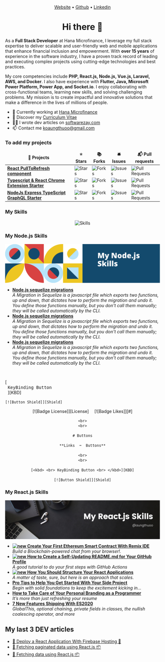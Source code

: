 
<!-- <p align="center">

  <img align="center" alt="Skills" src="https://raw.githubusercontent.com/mrandrewmaung/mrandrewmaung/main/img/Black%20Geometric%20Marketing%20Expert%20LinkedIn%20Banner.png" />
</p> -->


<p align="center">
  <a href="https://www.softwarezay.com/">Website</a> •
  <a href="https://github.com/mrandrewmaung">Github</a> •
  <a href="https://www.linkedin.com/in/aungthuoo/">Linkedin</a>
</p>

<h1 align="center">Hi there 👋</h1>

As a __Full Stack Developer__ at Hana Microfinance, I leverage my full stack expertise to deliver scalable and user-friendly web and mobile applications that enhance financial inclusion and empowerment. With __over 15 years__ of experience in the software industry, I have a proven track record of leading and executing complex projects using cutting-edge technologies and best practices.

My core competencies include __PHP, React.js, Node.js, Vue.js, Laravel, AWS, and Docker__. I also have experience with __Flutter, Java, Microsoft Power Platform, Power App, and Socket.io__. I enjoy collaborating with cross-functional teams, learning new skills, and solving challenging problems. My mission is to create impactful and innovative solutions that make a difference in the lives of millions of people.

* 💼 Currently working at [Hana Microfinance](https://www.linkedin.com/company/hana-microfinance/mycompany/) <br/>
* 🔖 Discover my [Curriculum Vitae](https://www.linkedin.com/in/aungthuoo/)<br/>
* ✍🏻 I wrote dev articles on [softwarezay.com](https://softwarezay.com) <br/>
* 📫 Contact me [koaungthuoo@gmail.com](koaungthuoo@gmail.com)


<h3>To add my projects</h3>
<table>
  <thead align="center">
    <tr border: none;>
      <td><b>🎁 Projects</b></td>
      <td><b>⭐ Stars</b></td>
      <td><b>📚 Forks</b></td>
      <td><b>🛎 Issues</b></td>
      <td><b>📬 Pull requests</b></td>
    </tr>
  </thead>
  <tbody>
    <tr>
      <td><a href="https://github.com/thmsgbrt/react-simple-pull-to-refresh"><b>React PullToRefresh component</b></a></td>
      <td><img alt="Stars" src="https://img.shields.io/github/stars/thmsgbrt/react-simple-pull-to-refresh?style=flat-square&labelColor=343b41"/></td>
      <td><img alt="Forks" src="https://img.shields.io/github/forks/thmsgbrt/react-simple-pull-to-refresh?style=flat-square&labelColor=343b41"/></td>
      <td><img alt="Issues" src="https://img.shields.io/github/issues/thmsgbrt/react-simple-pull-to-refresh?style=flat-square&labelColor=343b41"/></td>
      <td><img alt="Pull Requests" src="https://img.shields.io/github/issues-pr/thmsgbrt/react-simple-pull-to-refresh?style=flat-square&labelColor=343b41"/></td>
    </tr>
	  <tr>
      <td><a href="https://github.com/thmsgbrt/Chrome-Extension-with-React-and-Typescript-Starter-Pack"><b>Typescript & React Chrome Extension Starter</b></a></td>
      <td><img alt="Stars" src="https://img.shields.io/github/stars/thmsgbrt/Chrome-Extension-with-React-and-Typescript-Starter-Pack?style=flat-square&labelColor=343b41"/></td>
      <td><img alt="Forks" src="https://img.shields.io/github/forks/thmsgbrt/Chrome-Extension-with-React-and-Typescript-Starter-Pack?style=flat-square&labelColor=343b41"/></td>
      <td><img alt="Issues" src="https://img.shields.io/github/issues/thmsgbrt/Chrome-Extension-with-React-and-Typescript-Starter-Pack?style=flat-square&labelColor=343b41"/></td>
      <td><img alt="Pull Requests" src="https://img.shields.io/github/issues-pr/thmsgbrt/Chrome-Extension-with-React-and-Typescript-Starter-Pack?style=flat-square&labelColor=343b41"/></td>
    </tr>
    <tr>
      <td><a href="https://github.com/thmsgbrt/nodejs-typescript-express-apollo-graphql-starter"><b>NodeJs Express TypeScript GraphQL Starter</b></a></td>
      <td><img alt="Stars" src="https://img.shields.io/github/stars/thmsgbrt/nodejs-typescript-express-apollo-graphql-starter?style=flat-square&labelColor=343b41"/></td>
      <td><img alt="Forks" src="https://img.shields.io/github/forks/thmsgbrt/nodejs-typescript-express-apollo-graphql-starter?style=flat-square&labelColor=343b41"/></td>
      <td><img alt="Issues" src="https://img.shields.io/github/issues/thmsgbrt/nodejs-typescript-express-apollo-graphql-starter?style=flat-square&labelColor=343b41"/></td>
      <td><img alt="Pull Requests" src="https://img.shields.io/github/issues-pr/thmsgbrt/nodejs-typescript-express-apollo-graphql-starter?style=flat-square&labelColor=343b41"/></td>
    </tr>
  </tbody>
</table>



<h3>My Skills</h3>
<p align="center">
  <img align="center" alt="Skills" src="https://github.com/viclafouch/viclafouch/blob/master/img/pack.png" />
</p>


<h3>My Node.js Skills</h3>
<p align="center">
  <img align="center" alt="Skills" src="./img/my-node-js-skills.png" />
</p>
<ul>
  <li>
    <a href="https://gist.github.com/aungthuoo/88659d3e93977d10054d0671bb7ea748">
      <b>
        Node.js sequelize migrations
      </b>
    </a>
    <br/>
    <i>A Migration in Sequelize is a javascript file which exports two functions, up and down, that dictates how to perform the migration and undo it. You define those functions manually, but you don't call them manually; they will be called automatically by the CLI. </i>
  </li>

  <li>
    <a href="https://gist.github.com/aungthuoo/88659d3e93977d10054d0671bb7ea748">
      <b>
        Node.js sequelize migrations
      </b>
    </a>
    <br/>
    <i>A Migration in Sequelize is a javascript file which exports two functions, up and down, that dictates how to perform the migration and undo it. You define those functions manually, but you don't call them manually; they will be called automatically by the CLI. </i>
  </li>

  <li>
    <a href="https://gist.github.com/aungthuoo/88659d3e93977d10054d0671bb7ea748">
      <b>
        Node.js sequelize migrations
      </b>
    </a>
    <br/>
    <i>A Migration in Sequelize is a javascript file which exports two functions, up and down, that dictates how to perform the migration and undo it. You define those functions manually, but you don't call them manually; they will be called automatically by the CLI. </i>
  </li>

</ul>

<br>

[<kbd> <br> KeyBinding Button <br> </kbd>][KBD]

    [![Button Shield]][Shield]
    
<div align=center>
    [![Badge License]][License]   
    [![Badge Likes]][#]

    <br>
    <br>
        
    # Buttons
            
    **Links  ➞  Buttons**

    <br>
    <br>

    [<kbd> <br> KeyBinding Button <br> </kbd>][KBD]

    [![Button Shield]][Shield]

</div>









<h3>My React.js Skills</h3>
<p align="center">
  <img align="center" alt="Skills" src="./img/my-react-js-skills.png" />
</p>
<ul>
  <li><a href="https://medium.com/better-programming/create-your-first-ethereum-smart-contract-with-remix-ide-667e46e81901"><b><img src="https://emojipedia-us.s3.dualstack.us-west-1.amazonaws.com/thumbs/240/apple/237/fire_1f525.png" width="20" alt="new" /> Create Your First Ethereum Smart Contract With Remix IDE</b></a><br/><i>Build a Blockchain-powered chat from your browser!.</i></li>
  <li><a href="https://medium.com/@th.guibert/how-to-create-a-self-updating-readme-md-for-your-github-profile-f8b05744ca91"><b><img src="https://emojipedia-us.s3.dualstack.us-west-1.amazonaws.com/thumbs/240/apple/237/fire_1f525.png" width="20" alt="new" /> How to Create a Self-Updating README.md for Your GitHub Profile</b></a><br/><i>A good tutorial to do your first steps with GitHub Actions</i></li>
    <li><a href="https://medium.com/better-programming/how-you-should-structure-your-react-applications-e7dd32375a98"><b><img src="https://emojipedia-us.s3.dualstack.us-west-1.amazonaws.com/thumbs/240/apple/237/fire_1f525.png" width="20" alt="new" /> How You Should Structure Your React Applications</b></a><br/><i>A matter of taste, sure, but here is an approach that scales.</i></li>
  <li><a href="https://medium.com/better-programming/pro-tips-to-help-you-get-started-with-your-side-project-15d01b76e0d8"><b>Pro Tips to Help You Get Started With Your Side Project</b></a><br/><i>Begin with solid foundations to keep the excitement kicking in...</i></li>
  <li><a href="https://medium.com/better-programming/how-to-take-care-of-your-personal-branding-as-a-programmer-2d3aeba56cb9"><b>How to Take Care of Your Personal Branding as a Programmer</b></a><br/><i>It’s more than just refreshing your resume</i></li>
  <li><a href="https://medium.com/better-programming/8-new-features-shipping-with-es2020-7a2721f710fb"><b>7 New Features Shipping With ES2020</b></a><br/><i>GlobalThis, optional chaining, private fields in classes, the nullish coalescing operator, and more</i></li>
</ul>

## My last 3 DEV articles

<!-- BLOG-POST-LIST:START -->
- [👑 Deploy a React Application With Firebase Hosting 🔐](https://softwarezay.com/notes/topics/react-js-deploy-to-firebase-hosting)
- [🍿 Fetching paginated data using React.js 📦](https://softwarezay.com/notes/topics/fetching-paginated-data-using-react-js)
- [🍿 Fetching data using React.js 📦](https://softwarezay.com/notes/topics/fetching-data-using-react-js)
<!-- BLOG-POST-LIST:END -->

<br/>
<br/>

